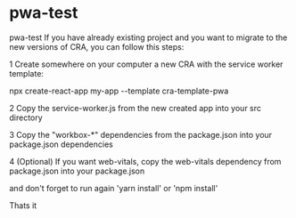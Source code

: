 # pwa-test
pwa-test
If you have already existing project and you want to migrate to the new versions of CRA, you can follow this steps:

1 Create somewhere on your computer a new CRA with the service worker template:

npx create-react-app my-app --template cra-template-pwa

2 Copy the service-worker.js from the new created app into your src directory

3 Copy the "workbox-*" dependencies from the package.json into your package.json dependencies

4 (Optional) If you want web-vitals, copy the web-vitals dependency from package.json into your package.json

and don't forget to run again 'yarn install' or 'npm install'

Thats it
